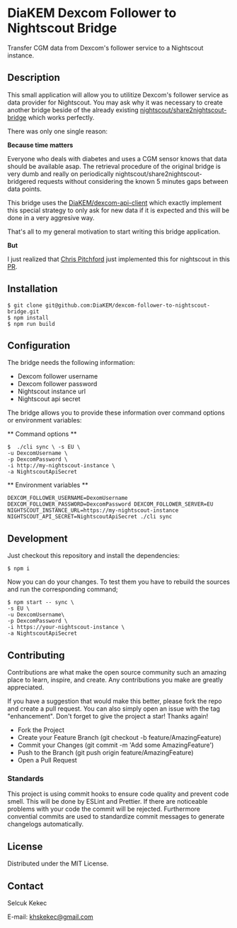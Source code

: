 # DiaKEM Dexcom Follower to Nightscout Bridge

Transfer CGM data from Dexcom's follower service to a Nightscout instance.

## Description

This small application will allow you to utilitize Dexcom's follower service as data provider for Nightscout.
You may ask why it was necessary to create another bridge beside of the already existing [nightscout/share2nightscout-bridge](https://github.com/nightscout/share2nightscout-bridge) which works perfectly.

There was only one single reason:

**Because time matters**

Everyone who deals with diabetes and uses a CGM sensor knows that data should be available asap. The retrieval procedure of the original bridge
is very dumb and really on periodically nightscout/share2nightscout-bridgered requests without considering the known 5 minutes gaps between data points.

This bridge uses the [DiaKEM/dexcom-api-client](https://github.com/DiaKEM/dexcom-api-client) which exactly implement this special strategy to
only ask for new data if it is expected and this will be done in a very aggresive way.

That's all to my general motivation to start writing this bridge application.

**But**

I just realized that [Chris Pitchford](https://github.com/cpitchford) just implemented this for
nightscout in this [PR](https://github.com/nightscout/cgm-remote-monitor/pull/7231).

## Installation

```
$ git clone git@github.com:DiaKEM/dexcom-follower-to-nightscout-bridge.git
$ npm install
$ npm run build
```

## Configuration

The bridge needs the following information:

* Dexcom follower username
* Dexcom follower password
* Nightscout instance url
* Nightscout api secret

The bridge allows you to provide these information over command options or environment variables:

** Command options **
```
$  ./cli sync \ -s EU \
-u DexcomUsername \
-p DexcomPassword \
-i http://my-nightscout-instance \
-a NightscoutApiSecret
```

** Environment variables **

```
DEXCOM_FOLLOWER_USERNAME=DexomUsername DEXCOM_FOLLOWER_PASSWORD=DexcomPassword DEXCOM_FOLLOWER_SERVER=EU NIGHTSCOUT_INSTANCE_URL=https://my-nightscout-instance NIGHTSCOUT_API_SECRET=NightscoutApiSecret ./cli sync  
```
## Development

Just checkout this repository and install the dependencies:

```
$ npm i
```

Now you can do your changes. To test them you have to rebuild the sources and run the corresponding command;

```
$ npm start -- sync \
-s EU \
-u DexcomUsername\
-p DexcomPassword \
-i https://your-nightscout-instance \
-a NightscoutApiSecret
```

## Contributing

Contributions are what make the open source community such an amazing place to learn, inspire, and create. 
Any contributions you make are greatly appreciated.

If you have a suggestion that would make this better, please fork the repo and create a pull request. 
You can also simply open an issue with the tag "enhancement". Don't forget to give the project a star! Thanks again!

* Fork the Project
* Create your Feature Branch (git checkout -b feature/AmazingFeature)
* Commit your Changes (git commit -m 'Add some AmazingFeature')
* Push to the Branch (git push origin feature/AmazingFeature)
* Open a Pull Request

### Standards

This project is using commit hooks to ensure code quality and prevent code smell. This will be done by ESLint and Prettier.
If there are noticeable problems with your code the commit will be rejected. Furthermore convential commits are used to
standardize commit messages to generate changelogs automatically.

## License

Distributed under the MIT License.

## Contact

Selcuk Kekec

E-mail: [khskekec@gmail.com](khskekec@gmail.com)
